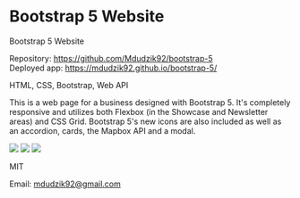 # Bootstrap 5 Website

Bootstrap 5 Website

<!-- Live link to deployed app -->

Repository: https://github.com/Mdudzik92/bootstrap-5<br>
Deployed app: https://mdudzik92.github.io/bootstrap-5/

<!-- Technologies used -->

HTML, CSS, Bootstrap, Web API

<!-- Explanation of what the app is -->

This is a web page for a business designed with Bootstrap 5. It's completely responsive and utilizes both Flexbox (in the Showcase and Newsletter areas) and CSS Grid. Bootstrap 5's new icons are also included as well as an accordion, cards, the Mapbox API and a modal.

<!-- Screenshot -->

<img src="./img1.png">
<img src="./img2.png">
<img src="./img3.png">

<!-- License -->

MIT

<!-- Contact information -->

Email: mdudzik92@gmail.com
